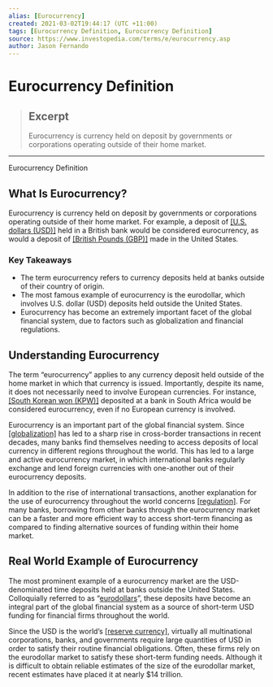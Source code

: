 ```yaml
---
alias: [Eurocurrency]
created: 2021-03-02T19:44:17 (UTC +11:00)
tags: [Eurocurrency Definition, Eurocurrency Definition]
source: https://www.investopedia.com/terms/e/eurocurrency.asp
author: Jason Fernando
---
```


# Eurocurrency Definition

> ## Excerpt
> Eurocurrency is currency held on deposit by governments or corporations operating outside of their home market.

---

Eurocurrency Definition
## What Is Eurocurrency?

Eurocurrency is currency held on deposit by governments or corporations operating outside of their home market. For example, a deposit of [[U.S. dollars (USD)]](https://www.investopedia.com/terms/u/usd.asp) held in a British bank would be considered eurocurrency, as would a deposit of [[British Pounds (GBP)]](https://www.investopedia.com/terms/g/gbp.asp) made in the United States.

### Key Takeaways

-   The term eurocurrency refers to currency deposits held at banks outside of their country of origin.
-   The most famous example of eurocurrency is the eurodollar, which involves U.S. dollar (USD) deposits held outside the United States.
-   Eurocurrency has become an extremely important facet of the global financial system, due to factors such as globalization and financial regulations.

## Understanding Eurocurrency

The term “eurocurrency” applies to any currency deposit held outside of the home market in which that currency is issued. Importantly, despite its name, it does not necessarily need to involve European currencies. For instance, [[South Korean won (KPW)]](https://www.investopedia.com/terms/forex/k/kpw-north-korean-won.asp) deposited at a bank in South Africa would be considered eurocurrency, even if no European currency is involved.

Eurocurrency is an important part of the global financial system. Since [[globalization]](https://www.investopedia.com/terms/g/globalization.asp) has led to a sharp rise in cross-border transactions in recent decades, many banks find themselves needing to access deposits of local currency in different regions throughout the world. This has led to a large and active eurocurrency market, in which international banks regularly exchange and lend foreign currencies with one-another out of their eurocurrency deposits.

In addition to the rise of international transactions, another explanation for the use of eurocurrency throughout the world concerns [[regulation]](https://www.investopedia.com/articles/economics/11/government-regulations.asp). For many banks, borrowing from other banks through the eurocurrency market can be a faster and more efficient way to access short-term financing as compared to finding alternative sources of funding within their home market. 

## Real World Example of Eurocurrency

The most prominent example of a eurocurrency market are the USD-denominated time deposits held at banks outside the United States. Colloquially referred to as “[eurodollars](https://www.investopedia.com/terms/e/eurodollar.asp)”, these deposits have become an integral part of the global financial system as a source of short-term USD funding for financial firms throughout the world. 

Since the USD is the world’s [[reserve currency]](https://www.investopedia.com/terms/r/reservecurrency.asp), virtually all multinational corporations, banks, and governments require large quantities of USD in order to satisfy their routine financial obligations. Often, these firms rely on the eurodollar market to satisfy these short-term funding needs. Although it is difficult to obtain reliable estimates of the size of the eurodollar market, recent estimates have placed it at nearly $14 trillion.
